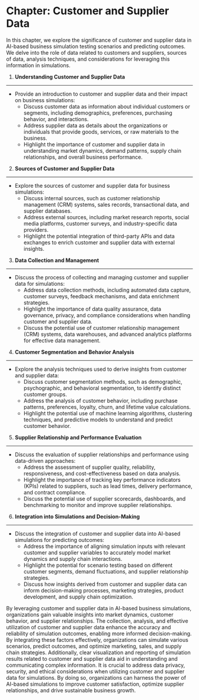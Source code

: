 Chapter: Customer and Supplier Data
===================================

In this chapter, we explore the significance of customer and supplier data in AI-based business simulation testing scenarios and predicting outcomes. We delve into the role of data related to customers and suppliers, sources of data, analysis techniques, and considerations for leveraging this information in simulations.

1. **Understanding Customer and Supplier Data**
-----------------------------------------------

* Provide an introduction to customer and supplier data and their impact on business simulations:
  * Discuss customer data as information about individual customers or segments, including demographics, preferences, purchasing behavior, and interactions.
  * Address supplier data as details about the organizations or individuals that provide goods, services, or raw materials to the business.
  * Highlight the importance of customer and supplier data in understanding market dynamics, demand patterns, supply chain relationships, and overall business performance.

2. **Sources of Customer and Supplier Data**
--------------------------------------------

* Explore the sources of customer and supplier data for business simulations:
  * Discuss internal sources, such as customer relationship management (CRM) systems, sales records, transactional data, and supplier databases.
  * Address external sources, including market research reports, social media platforms, customer surveys, and industry-specific data providers.
  * Highlight the potential integration of third-party APIs and data exchanges to enrich customer and supplier data with external insights.

3. **Data Collection and Management**
-------------------------------------

* Discuss the process of collecting and managing customer and supplier data for simulations:
  * Address data collection methods, including automated data capture, customer surveys, feedback mechanisms, and data enrichment strategies.
  * Highlight the importance of data quality assurance, data governance, privacy, and compliance considerations when handling customer and supplier data.
  * Discuss the potential use of customer relationship management (CRM) systems, data warehouses, and advanced analytics platforms for effective data management.

4. **Customer Segmentation and Behavior Analysis**
--------------------------------------------------

* Explore the analysis techniques used to derive insights from customer and supplier data:
  * Discuss customer segmentation methods, such as demographic, psychographic, and behavioral segmentation, to identify distinct customer groups.
  * Address the analysis of customer behavior, including purchase patterns, preferences, loyalty, churn, and lifetime value calculations.
  * Highlight the potential use of machine learning algorithms, clustering techniques, and predictive models to understand and predict customer behavior.

5. **Supplier Relationship and Performance Evaluation**
-------------------------------------------------------

* Discuss the evaluation of supplier relationships and performance using data-driven approaches:
  * Address the assessment of supplier quality, reliability, responsiveness, and cost-effectiveness based on data analysis.
  * Highlight the importance of tracking key performance indicators (KPIs) related to suppliers, such as lead times, delivery performance, and contract compliance.
  * Discuss the potential use of supplier scorecards, dashboards, and benchmarking to monitor and improve supplier relationships.

6. **Integration into Simulations and Decision-Making**
-------------------------------------------------------

* Discuss the integration of customer and supplier data into AI-based simulations for predicting outcomes:
  * Address the importance of aligning simulation inputs with relevant customer and supplier variables to accurately model market dynamics and supply chain interactions.
  * Highlight the potential for scenario testing based on different customer segments, demand fluctuations, and supplier relationship strategies.
  * Discuss how insights derived from customer and supplier data can inform decision-making processes, marketing strategies, product development, and supply chain optimization.

By leveraging customer and supplier data in AI-based business simulations, organizations gain valuable insights into market dynamics, customer behavior, and supplier relationships. The collection, analysis, and effective utilization of customer and supplier data enhance the accuracy and reliability of simulation outcomes, enabling more informed decision-making. By integrating these factors effectively, organizations can simulate various scenarios, predict outcomes, and optimize marketing, sales, and supply chain strategies. Additionally, clear visualization and reporting of simulation results related to customer and supplier data aid in understanding and communicating complex information. It is crucial to address data privacy, security, and ethical considerations when utilizing customer and supplier data for simulations. By doing so, organizations can harness the power of AI-based simulations to improve customer satisfaction, optimize supplier relationships, and drive sustainable business growth.
